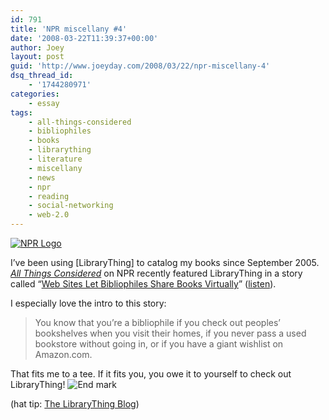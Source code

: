 ```yaml
---
id: 791
title: 'NPR miscellany #4'
date: '2008-03-22T11:39:37+00:00'
author: Joey
layout: post
guid: 'http://www.joeyday.com/2008/03/22/npr-miscellany-4'
dsq_thread_id:
    - '1744280971'
categories:
    - essay
tags:
    - all-things-considered
    - bibliophiles
    - books
    - librarything
    - literature
    - miscellany
    - news
    - npr
    - reading
    - social-networking
    - web-2.0
---
```


[![NPR Logo](http://joeyday.com/wp-content/uploads/2008/03/logo_npr_125.gif)](http://www.npr.org)

I’ve been using \[LibraryThing\] to catalog my books since September 2005. *[All Things Considered](http://en.wikipedia.org/wiki/All_Things_Considered)* on NPR recently featured LibraryThing in a story called “[Web Sites Let Bibliophiles Share Books Virtually](http://www.npr.org/templates/story/story.php?storyId=88514715)” ([listen](http://www.npr.org/templates/dmg/audioplayer.php?prgCode=ATC&showDate=20-Mar-2008&segNum=6)).

I especially love the intro to this story:

> You know that you’re a bibliophile if you check out peoples’ bookshelves when you visit their homes, if you never pass a used bookstore without going in, or if you have a giant wishlist on Amazon.com.

That fits me to a tee. If it fits you, you owe it to yourself to check out LibraryThing! ![End mark](http://joeyday.com/wp-content/uploads/2009/08/endmark.png "End mark")

<span class="hattip">(hat tip: [The LibraryThing Blog](http://www.librarything.com/blog/2008/03/all-things-considered-does-librarything.php))</span>